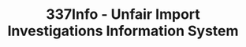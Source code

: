 ---
bigquery: https://console.cloud.google.com/bigquery?p=patents-public-data&d=usitc_investigations&page=dataset&project=sheets-management-319211
citation: US International Trade Commission 337Info Unfair Import Investigations Information
  System
contributors: US International Trade Comission
cost: None
description: US International Trade Commission 337Info Unfair Import Investigations
  Information System contains data on investigations done under Section 337. Section
  337 declares the infringement of certain statutory intellectual property rights
  and other forms of unfair competition in import trade to be unlawful practices.
  Most Section 337 investigations involve allegations of patent or registered trademark
  infringement.
documentation: FAQ and tutorial available on the site
last_edit: 04/05/2022, 10:43:13
location: https://pubapps2.usitc.gov/337external/
maintained_by: US International Trade Comission
schema_fields:
- invUnfairAct
- ouiiAttorney
- teoIdIssueDate
- finalDetViolation
- complainant
- copyrightNumbers
- currentActiveALJ
- scheduledEndDateEvidHear
- id
- markmanHearing
- actualStartDateEvidHear
- ouiiParticipation
- issueDateOtherNonFinal
- actualEndDateEvidHear
- internalRemand
- dateCreated
- title
- endDateMarkmanHearing
- patentNumber
- trademarkNumbers
- cafcAppeals
- respondent
- investigationNo
- publication_number
- finalIdOnViolationIssue
- docketNo
- aljAssigned
- investigationType
- targetDate
- lastUpdated
- investigationTermDate
- teoProceedingInvolved
- dateComplaintFiled
- finalDetNoViolation
- teoReliefGranted
- gcAttorney
- finalIdOnViolationDue
- patentNumbers
- teoIdDueDate
- scheduledStartDateEvidHear
- htsNumbers
- startDateMarkmanHearing
- dateOfPublicationFrNotice
- currentStatus
- reportingRequirements
shortname: unfair_import_investigations
tags:
- import
- legal
- trade
timeframe: 2008-2021 (prior to 2008 downloadable as a JSON file)
title: 337Info - Unfair Import Investigations Information System
uuid: 2721f5ec-e599-4890-9265-9706719fc71e
---